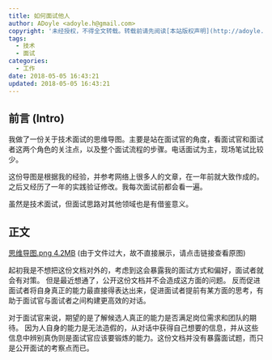 ```yaml
---
title: 如何面试他人
author: ADoyle <adoyle.h@gmail.com>
copyright: '未经授权，不得全文转载。转载前请先阅读[本站版权声明](http://adoyle.me/copyright)'
tags:
  - 技术
  - 面试
categories:
  - 工作
date: 2018-05-05 16:43:21
updated: 2018-05-05 16:43:21
---
```




## 前言 (Intro)

我做了一份关于技术面试的思维导图。主要是站在面试官的角度，看面试官和面试者这两个角色的关注点，以及整个面试流程的步骤。电话面试为主，现场笔试比较少。

这份导图是根据我的经验，并参考网络上很多人的文章，在一年前就大致作成的。之后又经历了一年的实践验证修改。我每次面试前都会看一遍。

虽然是技术面试，但面试思路对其他领域也是有借鉴意义。

<!-- more -->

## 正文

[思维导图.png 4.2MB][0] (由于文件过大，故不直接展示，请点击链接查看原图)

起初我是不想把这份文档对外的，考虑到这会暴露我的面试方式和偏好，面试者就会有对策。
但是最近想通了，公开这份文档并不会造成这方面的问题。
反而促进面试者将自身真正的能力最直接得表达出来，促进面试者提前有某方面的思考，有助于面试官与面试者之间构建更高效的对话。

对于面试官来说，期望的是了解候选人真正的能力是否满足岗位需求和团队的期待。
因为人自身的能力是无法造假的，从对话中获得自己想要的信息，并从这些信息中辨别真伪则是面试官应该要锻炼的能力。这份文档并没有暴露面试题，而只是公开面试的考察点而已。


<!-- links -->

[0]: http://adoyle-me.oss-cn-beijing.aliyuncs.com/share/%E5%A6%82%E4%BD%95%E9%9D%A2%E8%AF%95%E4%BB%96%E4%BA%BA-covered.png

